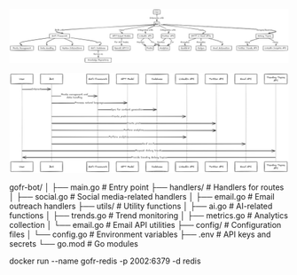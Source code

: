 

![alt text](image-1.png)

![alt text](image.png)


gofr-bot/
│
├── main.go               # Entry point
├── handlers/             # Handlers for routes
│   ├── social.go         # Social media-related handlers
│   ├── email.go          # Email outreach handlers
├── utils/                # Utility functions
│   ├── ai.go             # AI-related functions
│   ├── trends.go         # Trend monitoring
│   ├── metrics.go        # Analytics collection
│   └── email.go          # Email API utilities
├── config/               # Configuration files
│   └── config.go         # Environment variables
├── .env                  # API keys and secrets
└── go.mod                # Go modules

docker run --name gofr-redis -p 2002:6379 -d redis